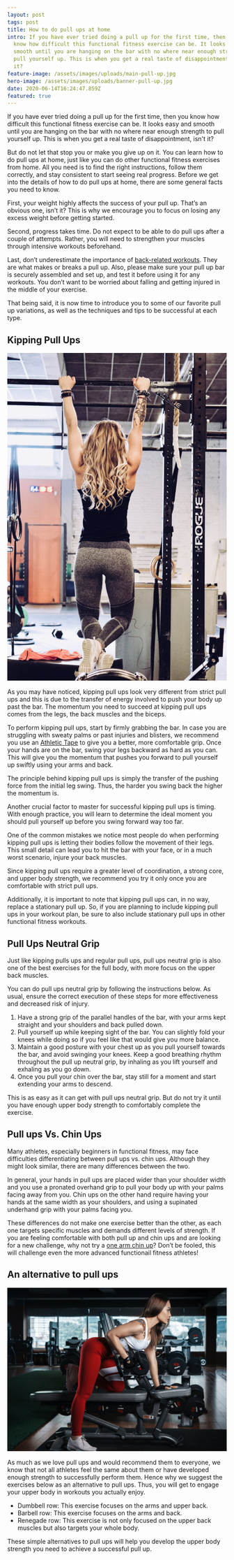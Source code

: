 ```yaml
---
layout: post
tags: post
title: How to do pull ups at home
intro: If you have ever tried doing a pull up for the first time, then you sure
  know how difficult this functional fitness exercise can be. It looks easy and
  smooth until you are hanging on the bar with no where near enough strength to
  pull yourself up. This is when you get a real taste of disappointment, isn't
  it?
feature-image: /assets/images/uploads/main-pull-up.jpg
hero-image: /assets/images/uploads/banner-pull-up.jpg
date: 2020-06-14T16:24:47.859Z
featured: true
---
```

If you have ever tried doing a pull up for the first time, then you know how difficult this functional fitness exercise can be. It looks easy and smooth until you are hanging on the bar with no where near enough strength to pull yourself up. This is when you get a real taste of disappointment, isn't it?

But do not let that stop you or make you give up on it. You can learn how to do pull ups at home, just like you can do other functional fitness exercises from home. All you need is to find the right instructions, follow them correctly, and stay consistent to start seeing real progress.  Before we get into the details of how to do pull ups at home, there are some general facts you need to know.

First, your weight highly affects the success of your pull up. That’s an obvious one, isn’t it? This is why we encourage you to focus on losing any excess weight before getting started. 

Second, progress takes time. Do not expect to be able to do pull ups after a couple of attempts. Rather, you will need to strengthen your muscles through intensive workouts beforehand. 

Last, don’t underestimate the importance of [back-related workouts](https://92crew.com/posts/2020-05-04-at-home-workouts-for-back/). They are what makes or breaks a pull up. Also, please make sure your pull up bar is securely assembled and set up, and test it before using it for any workouts. You don’t want to be worried about falling and getting injured in the middle of your exercise. 

That being said, it is now time to introduce you to some of our favorite pull up variations, as well as the techniques and tips to be successful at each type.

## Kipping Pull Ups

![kipping pull up](/assets/images/uploads/female-kip.jpg)

As you may have noticed, kipping pull ups look very different from strict pull ups and this is due to the transfer of energy involved to push your body up past the bar. The momentum you need to succeed at kipping pull ups comes from the legs, the back muscles and the biceps. 

To perform kipping pull ups, start by firmly grabbing the bar. In case you are struggling with sweaty palms or past injuries and blisters, we recommend you use an [Athletic Tape](https://92crew.com/posts/2020-03-24-why-crew-tape/) to give you a better, more comfortable grip. Once your hands are on the bar, swing your legs backward as hard as you can. This will give you the momentum that pushes you forward to pull yourself up swiftly using your arms and back. 

The principle behind kipping pull ups is simply the transfer of the pushing force from the initial leg swing. Thus, the harder you swing back the higher the momentum is. 

Another crucial factor to master for successful kipping pull ups is timing. With enough practice, you will learn to determine the ideal moment you should pull yourself up before you swing forward way too far.

One of the common mistakes we notice most people do when performing kipping pull ups is letting their bodies follow the movement of their legs. This small detail can lead you to hit the bar with your face, or in a much worst scenario, injure your back muscles. 

Since kipping pull ups require a greater level of coordination, a strong core, and upper body strength, we recommend you try it only once you are comfortable with strict pull ups. 

Additionally, it is important to note that kipping pull ups can, in no way, replace a stationary pull up. So, if you are planning to include kipping pull ups in your workout plan, be sure to also include stationary pull ups in other functional fitness workouts. 

## Pull Ups Neutral Grip

Just like kipping pulls ups and regular pull ups, pull ups neutral grip is also one of the best exercises for the full body, with more focus on the upper back muscles. 

You can do pull ups neutral grip by following the instructions below. As usual, ensure the correct execution of these steps for more effectiveness and decreased risk of injury. 

1. Have a strong grip of the parallel handles of the bar, with your arms kept straight and your shoulders and back pulled down.
2. Pull yourself up while keeping sight of the bar. You can slightly fold your knees while doing so if you feel like that would give you more balance. 
3. Maintain a good posture with your chest up as you pull yourself towards the bar, and avoid swinging your knees.  Keep a good breathing rhythm throughout the pull up neutral grip, by inhaling as you lift yourself and exhaling as you go down. 
4. Once you pull your chin over the bar, stay still for a moment and start extending your arms to descend.

This is as easy as it can get with pull ups neutral grip. But do not try it until you have enough upper body strength to comfortably complete the exercise. 

## Pull ups Vs. Chin Ups

Many athletes, especially beginners in functional fitness, may face difficulties differentiating between pull ups vs. chin ups. Although they might look similar, there are many differences between the two. 

In general, your hands in pull ups are placed wider than your shoulder width and you use a pronated overhand grip to pull your body up with your palms facing away from you. Chin ups on the other hand require having your hands at the same width as your shoulders, and using a supinated underhand grip with your palms facing you. 

These differences do not make one exercise better than the other, as each one targets specific muscles and demands different levels of strength. If you are feeling comfortable with both pull up and chin ups and are looking for a new challenge, why not try a [one arm chin up](http://www.therandomathlete.com/how-i-trained-for-a-one-arm-chin-up/)? Don’t be fooled, this will challenge even the more advanced functionail fitness athletes! 

## An alternative to pull ups

![bent over row](/assets/images/uploads/female-bent-over-row.jpg)

As much as we love pull ups and would recommend them to everyone, we know that not all athletes feel the same about them or have developed enough strength to successfully perform them. Hence why we suggest the exercises below as an alternative to pull ups. Thus, you will get to engage your upper body in workouts you actually enjoy.  

* Dumbbell row: This exercise focuses on the arms and upper back.
* Barbell row: This exercise focuses on the arms and back. 
* Renegade row: This exercise is not only focused on the upper back muscles but also targets your whole body. 

These simple alternatives to pull ups will help you develop the upper body strength you need to achieve a successful pull up.